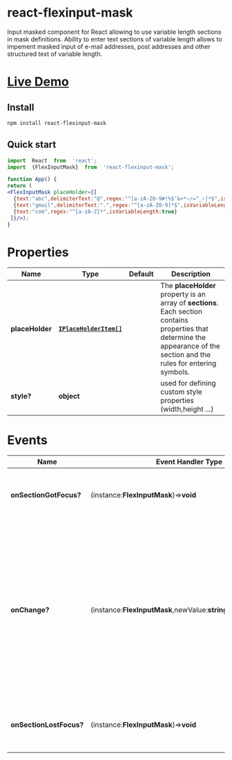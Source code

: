 # react-flexinput-mask
Input masked component for React allowing to use variable length sections in mask definitions. Ability to enter text sections of variable length allows to impement masked input of e-mail addresses, post addresses and other structured text of variable length.

# [Live Demo](https://orudnev.github.io/react-flexinputmask-demo/)

## Install

```sh
npm install react-flexinput-mask
```
## Quick start

```jsx
import  React  from  'react';
import  {FlexInputMask}  from  'react-flexinput-mask';

function App() {
return (
<FlexInputMask placeHolder={[
  {text:"abc",delimiterText:"@",regex:"^[a-zA-Z0-9#!%$‘&+*–/=^_~]*$",isVariableLength:true},
  {text:"gmail",delimiterText:".",regex:"^[a-zA-Z0-9]*$",isVariableLength:true},
  {text:"com",regex:"^[a-zA-Z]*",isVariableLength:true}
 ]}/>);
}
```
# Properties
| Name   |Type | Default | Description |
|--    |-- |--|--|
| **placeHolder**   |**[`IPlaceHolderItem[]`](#IPlaceHolderItem)** ||The **placeHolder** property is an array of **sections**. Each section contains properties that determine the appearance of the section and the rules for entering symbols. |
| **style?**   |**object** ||used for defining custom style properties (width,height ...)|
# Events
| Name   |Event Handler Type| Description |
|--    |-- |--|
|  **onSectionGotFocus?**|(instance:**FlexInputMask**)=>**void** |fires when any section of placeHolder gets a focus.|
|  **onChange?**|(instance:**FlexInputMask**,newValue:**string**)=>**boolean**)=>**void** |fires when user changes section content. **newValue** - not commited changes, if **onChange** handler returns **false** the changes would be rejected (previous value will be restored) |
|  **onSectionLostFocus?**|(instance:**FlexInputMask**)=>**void** |fires when any section of placeHolder losts a focus.|


